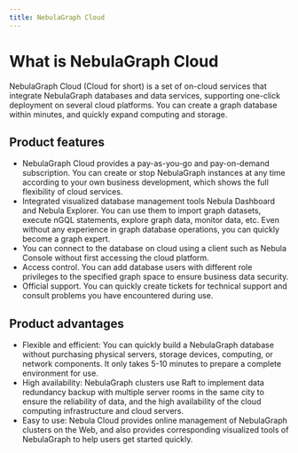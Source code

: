 ```yaml
---
title: NebulaGraph Cloud
---
```


# What is NebulaGraph Cloud

NebulaGraph Cloud (Cloud for short) is a set of on-cloud services that integrate NebulaGraph databases and data services, supporting one-click deployment on several cloud platforms. You can create a graph database within minutes, and quickly expand computing and storage.

## Product features

- NebulaGraph Cloud provides a pay-as-you-go and pay-on-demand subscription. You can create or stop NebulaGraph instances at any time according to your own business development, which shows the full flexibility of cloud services.
- Integrated visualized database management tools Nebula Dashboard and Nebula Explorer. You can use them to import graph datasets, execute nGQL statements, explore graph data, monitor data, etc. Even without any experience in graph database operations, you can quickly become a graph expert.
- You can connect to the database on cloud using a client such as Nebula Console without first accessing the cloud platform.
- Access control. You can add database users with different role privileges to the specified graph space to ensure business data security.
- Official support. You can quickly create tickets for technical support and consult problems you have encountered during use.

## Product advantages

- Flexible and efficient: You can quickly build a NebulaGraph database without purchasing physical servers, storage devices, computing, or network components. It only takes 5-10 minutes to prepare a complete environment for use.
- High availability: NebulaGraph clusters use Raft to implement data redundancy backup with multiple server rooms in the same city to ensure the reliability of data, and the high availability of the cloud computing infrastructure and cloud servers.
- Easy to use: Nebula Cloud provides online management of NebulaGraph clusters on the Web, and also provides corresponding visualized tools of NebulaGraph to help users get started quickly.
